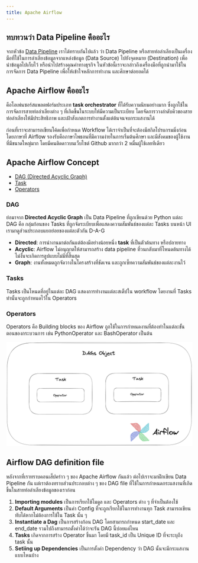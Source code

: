 ```yaml
---
title: Apache Airflow
---
```


## ทบทวนว่า Data Pipeline คืออะไร

จากหัวข้อ [Data Pipeline](../docs/06-data-pipelines.md) เราได้ทราบกันไปแล้ว ว่า Data Pipeline หรือสายท่อลำเลียงเป็นเครื่องมือที่ใช้ในการลำเลียงข้อมูลจากแหล่งข้อมูล (Data Source) ไปยังจุดหมาย (Destination) เพื่อนำข้อมูลไปเก็บไว้ หรือนำไปสร้างคุณค่าทางธุรกิจ ในหัวข้อนี้เราจะกล่าวถึงเครื่องมือที่ถูกนำมาใช้ในการจัดการ Data Pipeline เพื่อให้เข้าใจหลักการทำงาน และศึกษาต่อยอดได้

## Apache Airflow คืออะไร
คือโอเพ่นซอร์สแพลตฟอร์มประเภท **task orchestrator** ที่ได้รับความนิยมอย่างมาก ซึ่งถูกใช้ในการจัดการสายท่อลำเลียงต่าง ๆ ที่เกิดขึ้นในระบบให้มีความเป็นระเบียบ โดยจัดการวางลำดับคิวของสายท่อลำเลียงให้มีประสิทธิภาพ และเฝ้าสังเกตการทำงานตั้งแต่ต้นจนจบกระแสงานได้

ก่อนที่เราจะสามารถเขียนโค้ดเพื่อกำหนด Workflow ได้เราจำเป็นที่จะต้องมีสกิลโปรแกรมมิ่งก่อน โดยภาษาที่ Airflow รองรับคือภาษาไพธอนที่มีความง่ายในการเริ่มต้นศึกษา และมีสังคมของผู้ใช้งานที่มีขนาดใหญ่มาก โดยมีคนติดดาวบนเว็บไซต์ Github มากกว่า 2 หมื่นผู้ใช้เลยทีเดียว

## Apache Airflow Concept
* [DAG (Directed Acyclic Graph)](#dag)
* [Task](#tasks)
* [Operators](#operators)

### DAG

ย่อมาจาก **Directed Acyclic Graph**  เป็น Data Pipeline ที่ถูกเขียนด้วย Python แต่ละ DAG คือ กลุ่มก้อนของ Tasks ที่ถูกจัดระเบียบเพื่อแสดงความสัมพันธ์ของแต่ละ Tasks บนหน้า UI เรามาดูส่วนประกอบแยกย่อยของแต่ละตัวกัน D-A-G

- **Directed**: การนำงานมาต่อกันแต่ต้องมีอย่างน้อยหนึ่ง **task** ที่เป็นตัวต้นทาง หรือปลายทาง
- **Acyclic**: Airflow ไม่อนุญาตให้สามารถสร้าง data pipeline ที่วนกลับมาที่โหนดต้นทางได้ ไม่งั้นจะเกิดการลูปแบบไม่มีที่สิ้นสุด
- **Graph**: งานทั้งหมดถูกจัดวางในโครงสร้างที่ชัดเจน และถูกเซ็ทความสัมพันธ์ของแต่ละงานไว้

### Tasks

Tasks เป็นโหนดที่อยู่ในแต่ละ DAG แสดงการทำงานแต่ละสเต็ปใน workflow โดยงานที่ Tasks ทำนั้นจะถูกกำหนดไว้ใน Operators

### Operators

Operators คือ Building blocks ของ Airflow ถูกใช้ในการกำหนดงานที่ต้องทำในแต่ละขั้นตอนของกระบวนการ เช่น PythonOperator และ BashOperator เป็นต้น

[!["DAGs"](../docs/img/dag-object.png)](../docs/img/dag-object.png)

## Airflow DAG definition file
หลังจากที่เราทราบคอนเส็ปคร่าว ๆ ของ Apache Airflow กันแล้ว ต่อไปเราจะมาฝึกเขียน Data Pipeline กัน แต่เราต้องทราบส่วนประกอบต่าง ๆ ของ DAG file ที่ใช้ในการกำหนดกระแสงานที่เกิดขึ้นในสายท่อลำเลียงข้อมูลของเราก่อน
1. **Importing modules** เป็นการเรียกใช้โมดูล และ Operators ต่าง ๆ ที่จำเป็นต้องใช้
2. **Default Arguments** เป็นค่า Config ที่จะถูกเรียกใช้ในการทำงานทุก Task สามารถเขียนทับได้หากไม่ต้องการใช้ใน Task นั้น ๆ
3. **Instantiate a Dag** เป็นการสร้างก้อน DAG โดยสามารถกำหนด start_date และ end_date รวมไปถึงสามารถตั้งค่าได้ว่าจะรัน DAG นี้บ่อยแค่ไหน
4. **Tasks** เกิดจากการสร้าง Operator ขึ้นมา โดยมี task_id เป็น Unique ID ที่จะระบุถึง task นั้น
5. **Setiing up Dependencies** เป็นการตั้งค่า Dependency ว่า DAG นั้นจะมีกระแสงานแบบไหนบ้าง
